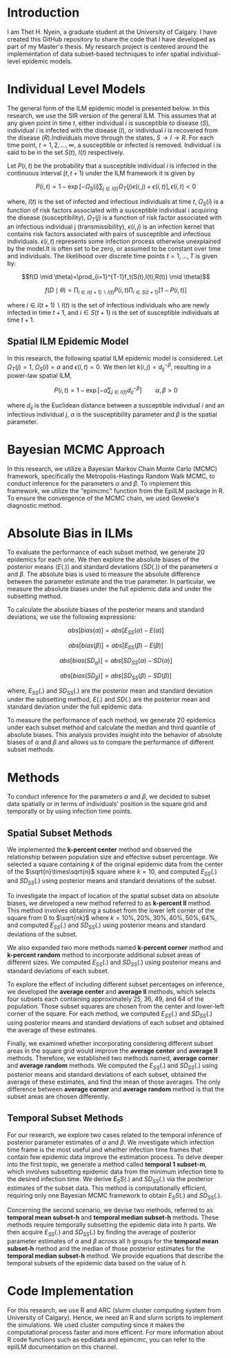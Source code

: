 # Introduction

I am Thet H. Nyein, a graduate student at the University of Calgary. I have created this GitHub repository to share the code that 
I have developed as part of my Master's thesis. My research project is centered around the implementation of data subset-based techniques to 
infer spatial individual-level epidemic models.

# Individual Level Models

The general form of the ILM epidemic model is presented below. In this research, we use the SIR version of the general ILM. 
This assumes that at any given point in time $t$, either individual $i$ is susceptible to disease $(S)$, individual $i$ is infected with the disease $(I)$, 
or individual $i$ is recovered from the disease $(R)$.Individuals move through the states, $S \rightarrow I \rightarrow R$.
For each time point, $t=1,2,...,\infty$, a susceptible or infected is removed. 
Individual i is said to be in the set $S(t)$, $I(t)$ respectively.

Let $P(i,t)$ be the probability that a susceptible individual $i$ is infected in the continuous interval $[t,t+1)$ under the ILM framework it is given by 

$$P(i,t)=1-\exp[{-\Omega_{S}(i)\sum_{j \in I(t)}\Omega_{T}(j)\kappa(i,j)}+\epsilon(i,t)],\epsilon(i,t)<0$$

where, $I(t)$ is the set of infected and infectious individuals at time $t$, $\Omega_{S}(i)$ 
is a function of risk factors associated with a susceptible individual i acquiring the disease (susceptibility), 
$\Omega_{T}(j)$ is a function of risk factor associated with an infectious individual j (transmissibility), 
$\kappa(i,j)$ is an infection kernel that contains risk factors associated with pairs of susceptible and infectious individuals. $\epsilon(i,t)$ 
represents some infection process otherwise unexplained by the model.It is often set to be zero, or assumed to be constant over time and individuals. 
The likelihood over discrete time points $t=1,...,T$ is given by:

$$f(D \mid \theta)=\prod_{i=1}^{T-1}f_t(S(t),I(t),R(t)) \mid \theta)$$


$$f(D \mid \theta)=\prod_{i\in I(t+1)\backslash I(t)}P(i,t)\prod_{i\in S(t+1)}[1-P(i,t)] $$

where $i\in I(t+1)\backslash I(t)$ is the set of infectious individuals who are newly infected in time $t+1$, and $i\in S(t+1)$ is the set of susceptible individuals at time $t+1$.

## Spatial ILM Epidemic Model
In this research, the following spatial ILM epidemic model is considered. Let $\Omega_{T}(j)=1$, $\Omega_{S}(i)=\alpha$ and $\epsilon(i,t)=0$. We then let $k(i,j)=d_{ij}^{-\beta}$,  resulting in a power-law spatial ILM,

$$P(i,t)=1-\exp[{-\alpha\sum_{j \in I(t)} d_{ij}^{-\beta}}] \qquad \alpha,\beta>0$$

where $d_{ij}$ is the Euclidean distance between a susceptible individual $i$ and an infectious individual $j$, 
$\alpha$ is the susceptibility parameter and $\beta$ is the spatial parameter.

# Bayesian MCMC Approach
In this research, we utilize a Bayesian Markov Chain Monte Carlo (MCMC) framework, specifically the Metropolis-Hastings Random Walk MCMC, 
to conduct inference for the parameters $\alpha$ and $\beta$. To implement this framework, we utilize the "epimcmc" function from the EpiILM package in R.
To ensure the convergence of the MCMC chain, we used Geweke's diagnostic method. 

# Absolute Bias in ILMs 

To evaluate the performance of each subset method, we generate 20 epidemics for each one. 
We then explore the absolute biases of the posterior means $(E(.))$ and standard deviations $(SD(.))$ of the parameters $\alpha$ and $\beta$. 
The absolute bias is used to measure the absolute difference between the parameter estimate and the true parameter.
In particular, we measure the absolute biases under the full epidemic data and under the subsetting method.

To calculate the absolute biases of the posterior means and standard deviations, we use the following expressions:


$$
abs[bias(\alpha)]= abs[E_{SS}(\alpha)-E(\alpha)]
$$

$$
abs[bias(\beta)]= abs[E_{SS}(\beta)-E(\beta)]
$$

$$
abs[bias(SD_{\alpha} )]= abs[SD_{SS}(\alpha)-SD(\alpha) ]
$$

$$
abs[bias(SD_{\beta})]= abs[SD_{SS}(\beta)-SD(\beta) ]
$$

where, $E_{SS}(.)$ and $SD_{SS}(.)$ are the posterior mean and standard deviation under the subsetting method, $E(.)$ and $SD(.)$ are 
the posterior mean and standard deviation under the full epidemic data.

To measure the performance of each method, we generate 20 epidemics under each subset method and calculate the median and third quantile of absolute biases. 
This analysis provides insight into the behavior of absolute biases of $\alpha$ and $\beta$ and allows us to compare the performance of different subset methods.

# Methods

To conduct inference for the parameters $\alpha$ and $\beta$, we decided to subset data spatially or in terms of individuals' position in the square grid and temporally or 
by using infection time points.


## Spatial Subset Methods 


We implemented the **k-percent center** method and observed the relationship between population size and effective subset percentage. We selected a square containing $k%$ of the original epidemic data from the center of the $\sqrt{n}\times\sqrt{n}$ square where $k=10%,20%,30%,40%,50%,64%$, and computed $E_{SS}(.)$ and $SD_{SS}(.)$ using posterior means and standard deviations of the subset.

To investigate the impact of location of the spatial subset data on absolute biases, we developed a new method referred to as **k-percent ll** method. This method involves obtaining a subset from the lower left corner of the square from 0 to $\sqrt{nk}$ where $k=10\%,20\%,30\%,40\%,50\%,64\%$, and computed $E_{SS}(.)$ and $SD_{SS}(.)$ using posterior means and standard deviations of the subset.

We also expanded two more methods named **k-percent corner** method and **k-percent random** method to incorporate additional subset areas of different sizes. We computed $E_{SS}(.)$ and $SD_{SS}(.)$ using posterior means and standard deviations of each subset.

To explore the effect of including different subset percentages on inference, we developed the **average center** and **average ll** methods, which selects four subsets each containing approximately $25%$, $36%$, $49%$, and $64%$ of the population. Those subset squares are chosen from the center and lower-left corner of the square. For each method, we computed $E_{SS}(.)$ and $SD_{SS}(.)$ using posterior means and standard deviations of each subset and obtained the average of these estimates.

Finally, we examined whether incorporating considering different subset areas in the square grid would improve the **average center** and **average ll** methods. Therefore, we established two methods named, **average corner** and **average random** methods. We computed the $E_{SS}(.)$ and $SD_{SS}(.)$ using posterior means and standard deviations of each subset, obtained the average of these estimates, and find the mean of those averages. The only difference between **average corner** and **average random** method is that the subset areas are chosen differently.

## Temporal Subset Methods

For our research, we explore two cases related to the temporal inference of posterior parameter estimates of $\alpha$ and $\beta$. We investigate which infection time frame is the most useful and whether infection time frames that contain few epidemic data improve the estimation process. To delve deeper into the first topic, we generate a method called **temporal 1 subset-m**, which involves subsetting epidemic data from the minimum infection time to the desired infection time. We derive $E_SS(.)$ and $SD_{SS}(.)$ via the posterior estimates of the subset data. This method is computationally efficient, requiring only one Bayesian MCMC framework to obtain $E_SS(.)$ and $SD_{SS}(.)$.

Concerning the second scenario, we devise two methods, referred to as **temporal mean subset-h** and **temporal median subset-h** methods. These methods require temporally subsetting the epidemic data into $h$ parts. We then acquire $E_{SS}(.)$ and $SD_{SS}(.)$ by finding the average of posterior parameter estimates of $\alpha$ and $\beta$ across all $h$ groups for the **temporal mean subset-h** method and the median of those posterior estimates for the **temporal median subset-h** method. We provide equations that describe the temporal subsets of the epidemic data based on the value of $h$.

# Code Implementation

For this research, we use R and ARC (slurm cluster computing system from University of Calgary). Hence, we need an R and slurm scripts to implement the simulations. We used cluster computing since it makes the computational process faster and more efficent. For more information about R code functions such as epdidata and epimcmc, you can refer to the epiILM documentation on this channel.
